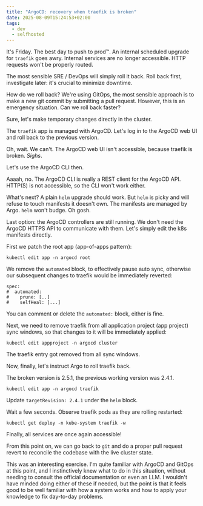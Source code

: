 ```yaml
---
title: "ArgoCD: recovery when traefik is broken"
date: 2025-08-09T15:24:53+02:00
tags:
  - dev
  - selfhosted
---
```


It's Friday. The best day to push to prod™.
An internal scheduled upgrade for `traefik` goes awry.
Internal services are no longer accessible.
HTTP requests won't be properly routed.

The most sensible SRE / DevOps will simply roll it back. Roll back first,
investigate later: it's crucial to minimize downtime.

How do we roll back?
We're using GitOps, the most sensible approach is to make a new git commit by
submitting a pull request.
However, this is an emergency situation. Can we roll back faster?

Sure, let's make temporary changes directly in the cluster.

The `traefik` app is managed with ArgoCD. Let's log in to the ArgoCD web UI and
roll back to the previous version.

Oh, wait. We can't. The ArgoCD web UI isn't accessible, because traefik is
broken. _Sighs_.

Let's use the ArgoCD CLI then.

Aaaah, no. The ArgoCD CLI is really a REST client for the ArgoCD API. HTTP(S) is
not accessible, so the CLI won't work either.

What's next? A plain `helm` upgrade should work. But `helm` is picky and will
refuse to touch manifests it doesn't own. The manifests are managed by Argo.
`helm` won't budge. Oh gosh.

Last option: the ArgoCD controllers are still running. We don't need the ArgoCD
HTTPS API to communicate with them. Let's simply edit the k8s manifests
directly.

First we patch the root app (app-of-apps pattern):

```shell
kubectl edit app -n argocd root
```

We remove the `automated` block, to effectively pause auto sync, otherwise our
subsequent changes to traefik would be immediately reverted:

```
spec:
#  automated:
#    prune: [..]
#    selfHeal: [...]
```

You can comment or delete the `automated:` block, either is fine.

Next, we need to remove traefik from all application project (app project) sync
windows, so that changes to it will be immediately applied:

```shell
kubectl edit appproject -n argocd cluster
```

The traefik entry got removed from all sync windows.

Now, finally, let's instruct Argo to roll traefik back.

The broken version is 2.5.1, the previous working version was 2.4.1.

```shell
kubectl edit app -n argocd traefik
```

Update `targetRevision: 2.4.1` under the `helm` block.

Wait a few seconds. Observe traefik pods as they are rolling restarted:

```shell
kubectl get deploy -n kube-system traefik -w
```

Finally, all services are once again accessible!

From this point on, we can go back to `git` and do a proper pull request revert
to reconcile the codebase with the live cluster state.

This was an interesting exercise. I'm quite familiar with ArgoCD and GitOps at
this point, and I instinctively knew what to do in this situation, without
needing to consult the official documentation or even an LLM. I wouldn't have
minded doing either of these if needed, but the point is that it feels good to
be well familiar with how a system works and how to apply your knowledge to fix
day-to-day problems.
